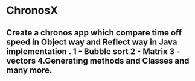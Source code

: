 # ChronosX
## Create a chronos app which compare time off speed in Object way and Reflect way in Java implementation . 1 - Bubble sort 2 - Matrix 3 - vectors 4.Generating methods and Classes and many more.
